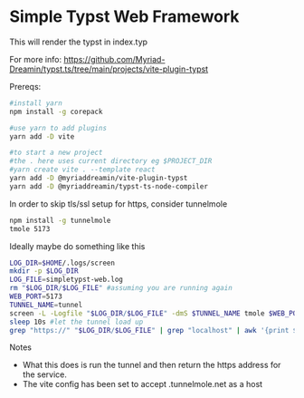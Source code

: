 # Simple Typst Web Framework

This will render the typst in index.typ

For more info:
https://github.com/Myriad-Dreamin/typst.ts/tree/main/projects/vite-plugin-typst

Prereqs:

```bash
#install yarn
npm install -g corepack

#use yarn to add plugins
yarn add -D vite

#to start a new project
#the . here uses current directory eg $PROJECT_DIR
#yarn create vite . --template react 
yarn add -D @myriaddreamin/vite-plugin-typst
yarn add -D @myriaddreamin/typst-ts-node-compiler
```

In order to skip tls/ssl setup for https, consider tunnelmole
```bash
npm install -g tunnelmole
tmole 5173
```

Ideally maybe do something like this
```bash
LOG_DIR=$HOME/.logs/screen
mkdir -p $LOG_DIR
LOG_FILE=simpletypst-web.log
rm "$LOG_DIR/$LOG_FILE" #assuming you are running again
WEB_PORT=5173
TUNNEL_NAME=tunnel
screen -L -Logfile "$LOG_DIR/$LOG_FILE" -dmS $TUNNEL_NAME tmole $WEB_PORT
sleep 10s #let the tunnel load up
grep "https://" "$LOG_DIR/$LOG_FILE" | grep "localhost" | awk '{print $1}'
```
Notes
* What this does is run the tunnel and then return the https address for the service.
* The vite config has been set to accept .tunnelmole.net as a host
